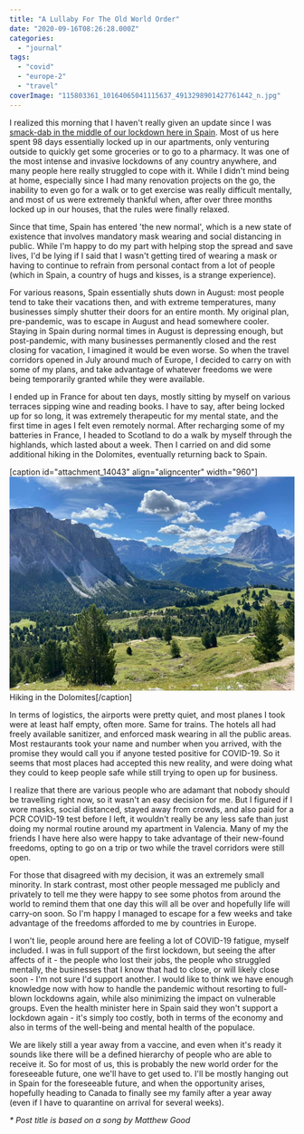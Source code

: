 ```yaml
---
title: "A Lullaby For The Old World Order"
date: "2020-09-16T08:26:28.000Z"
categories: 
  - "journal"
tags: 
  - "covid"
  - "europe-2"
  - "travel"
coverImage: "115803361_10164065041115637_4913298901427761442_n.jpg"
---
```


I realized this morning that I haven't really given an update since I was [smack-dab in the middle of our lockdown here in Spain](https://www.duanestorey.com/journal/social-commentary/solidarity-in-a-time-of-crisis/). Most of us here spent 98 days essentially locked up in our apartments, only venturing outside to quickly get some groceries or to go to a pharmacy. It was one of the most intense and invasive lockdowns of any country anywhere, and many people here really struggled to cope with it. While I didn't mind being at home, especially since I had many renovation projects on the go, the inability to even go for a walk or to get exercise was really difficult mentally, and most of us were extremely thankful when, after over three months locked up in our houses, that the rules were finally relaxed.

Since that time, Spain has entered 'the new normal', which is a new state of existence that involves mandatory mask wearing and social distancing in public. While I'm happy to do my part with helping stop the spread and save lives, I'd be lying if I said that I wasn't getting tired of wearing a mask or having to continue to refrain from personal contact from a lot of people (which in Spain, a country of hugs and kisses, is a strange experience).

For various reasons, Spain essentially shuts down in August: most people tend to take their vacations then, and with extreme temperatures, many businesses simply shutter their doors for an entire month. My original plan, pre-pandemic, was to escape in August and head somewhere cooler. Staying in Spain during normal times in August is depressing enough, but post-pandemic, with many businesses permanently closed and the rest closing for vacation, I imagined it would be even worse. So when the travel corridors opened in July around much of Europe, I decided to carry on with some of my plans, and take advantage of whatever freedoms we were being temporarily granted while they were available.

I ended up in France for about ten days, mostly sitting by myself on various terraces sipping wine and reading books. I have to say, after being locked up for so long, it was extremely therapeutic for my mental state, and the first time in ages I felt even remotely normal. After recharging some of my batteries in France, I headed to Scotland to do a walk by myself through the highlands, which lasted about a week. Then I carried on and did some additional hiking in the Dolomites, eventually returning back to Spain.

\[caption id="attachment\_14043" align="aligncenter" width="960"\]![Hiking in the Dolomites](images/118175266_10164180279060637_1629231484950145373_n.jpg) Hiking in the Dolomites\[/caption\]

In terms of logistics, the airports were pretty quiet, and most planes I took were at least half empty, often more. Same for trains. The hotels all had freely available sanitizer, and enforced mask wearing in all the public areas. Most restaurants took your name and number when you arrived, with the promise they would call you if anyone tested positive for COVID-19. So it seems that most places had accepted this new reality, and were doing what they could to keep people safe while still trying to open up for business.

I realize that there are various people who are adamant that nobody should be travelling right now, so it wasn't an easy decision for me. But I figured if I wore masks, social distanced, stayed away from crowds, and also paid for a PCR COVID-19 test before I left, it wouldn't really be any less safe than just doing my normal routine around my apartment in Valencia. Many of my the friends I have here also were happy to take advantage of their new-found freedoms, opting to go on a trip or two while the travel corridors were still open.

For those that disagreed with my decision, it was an extremely small minority. In stark contrast, most other people messaged me publicly and privately to tell me they were happy to see some photos from around the world to remind them that one day this will all be over and hopefully life will carry-on soon. So I'm happy I managed to escape for a few weeks and take advantage of the freedoms afforded to me by countries in Europe.

I won't lie, people around here are feeling a lot of COVID-19 fatigue, myself included. I was in full support of the first lockdown, but seeing the after affects of it - the people who lost their jobs, the people who struggled mentally, the businesses that I know that had to close, or will likely close soon - I'm not sure I'd support another. I would like to think we have enough knowledge now with how to handle the pandemic without resorting to full-blown lockdowns again, while also minimizing the impact on vulnerable groups. Even the health minister here in Spain said they won't support a lockdown again - it's simply too costly, both in terms of the economy and also in terms of the well-being and mental health of the populace.

We are likely still a year away from a vaccine, and even when it's ready it sounds like there will be a defined hierarchy of people who are able to receive it. So for most of us, this is probably the new world order for the foreseeable future, one we'll have to get used to. I'll be mostly hanging out in Spain for the foreseeable future, and when the opportunity arises, hopefully heading to Canada to finally see my family after a year away (even if I have to quarantine on arrival for several weeks).

_\* Post title is based on a song by Matthew Good_
